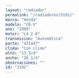 ```yaml
---
layout: "radiador"
permalink: "/radiadores/3191/"
marca: "Honda"
modelo: "CR-V"
ano: "1999"
motor: "L4 2.0"
transmision: "Automática"
parte: "431447"
clima: "Con clima"
alto: "13 3/4"
ancho: "26 1/4"
observaciones: ""
id: "3191"
---
```


